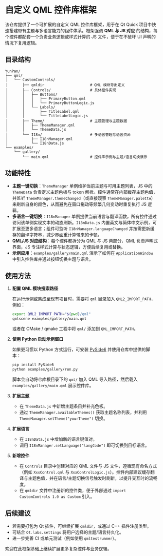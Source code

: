 # 自定义 QML 控件库框架

该仓库提供了一个可扩展的自定义 QML 控件库框架，用于在 Qt Quick 项目中快速搭建带有主题与多语言能力的组件体系。框架强调 **QML 与 JS 对应** 的结构，每个控件都配套一个负责业务逻辑或样式计算的 JS 文件，便于在不破坏 UI 声明的情况下复用逻辑。

## 目录结构

```
YunPan/
├── qml/
│   └── CustomControls/
│       ├── qmldir                     # QML 模块导出定义
│       ├── Controls/                  # 具体控件实现
│       │   ├── Buttons/
│       │   │   ├── PrimaryButton.qml
│       │   │   └── PrimaryButtonLogic.js
│       │   └── Labels/
│       │       ├── TitleLabel.qml
│       │       └── TitleLabelLogic.js
│       ├── Theme/                     # 主题管理与主题数据
│       │   ├── ThemeManager.qml
│       │   └── ThemeData.js
│       └── I18n/                      # 多语言管理与语言资源
│           ├── I18nManager.qml
│           └── I18nData.js
└── examples/
    └── gallery/
        └── main.qml                   # 控件库示例与主题/语言切换演示
```

## 功能特性

- **主题一键切换**：`ThemeManager` 单例维护当前主题与可用主题列表，JS 中的 `ThemeData` 负责定义主题色板与 token 解析。控件通常在内部缓存主题色值，并监听 `ThemeManager.themeChanged`（或直接观察 `ThemeManager.palette`）来刷新自身的颜色，从而避免在窗口拖动等频繁几何变动时重复执行 JS 逻辑。
- **多语言一键切换**：`I18nManager` 单例提供当前语言与翻译函数，所有控件通过访问该单例实现文本的动态刷新。`I18nData.js` 内置英文与简体中文示例，可扩展至更多语言；组件可监听 `I18nManager.languageChanged` 并按需更新缓存的翻译字符串，减少界面重计算带来的卡顿。
- **QML/JS 对应结构**：每个控件都拆分为 QML 与 JS 两部分，QML 负责声明式界面，JS 专注样式计算与状态逻辑，方便后续复用或替换。
- **示例应用**：`examples/gallery/main.qml` 演示了如何在 `ApplicationWindow` 中引入控件库并通过按钮切换主题与语言。

## 使用方法

1. **配置 QML 模块搜索路径**

   在运行示例或集成至现有项目时，需要将 `qml` 目录加入 `QML2_IMPORT_PATH`，例如：

   ```bash
   export QML2_IMPORT_PATH="$(pwd)/qml"
   qmlscene examples/gallery/main.qml
   ```

   或者在 CMake / qmake 工程中将 `qml/` 添加到 `QML_IMPORT_PATH`。

2. **使用 Python 启动示例窗口**

   如果更习惯以 Python 方式运行，可安装 [PySide6](https://doc.qt.io/qtforpython/) 并使用仓库中提供的脚本：

   ```bash
   pip install PySide6
   python examples/gallery/run.py
   ```

   脚本会自动将仓库根目录下的 `qml/` 加入 QML 导入路径，然后载入 `examples/gallery/main.qml` 展示控件库。

3. **扩展主题**

   - 在 `ThemeData.js` 中新增主题条目并补充色板。
   - 通过 `ThemeManager.availableThemes()` 获取主题名称列表，并利用 `ThemeManager.setTheme("yourTheme")` 切换。

4. **扩展语言**

   - 在 `I18nData.js` 中增加新的语言键值对。
   - 调用 `I18nManager.setLanguage("langCode")` 即可切换到目标语言。

5. **新增控件**

   - 在 `Controls` 目录中创建对应的 QML 文件与 JS 文件，遵循现有命名方式（例如 `XxxControl.qml` 与 `XxxControlLogic.js`）。控件内部建议缓存翻译与主题色值，并在语言/主题切换信号触发时刷新，以提升交互时的流畅度。
   - 在 `qmldir` 文件中注册新的控件类，便于外部通过 `import CustomControls 1.0 as Custom` 引入。

## 后续建议

- 若需要打包为 Qt 插件，可继续扩展 `qmldir`，或通过 C++ 插件注册类型。
- 可结合 `Qt.labs.settings` 将用户选择的主题/语言持久化。
- 进一步完善 CI 或单元测试（例如使用 `qmltestrunner`）。

欢迎在此框架基础上继续扩展更多复杂控件与业务逻辑。
